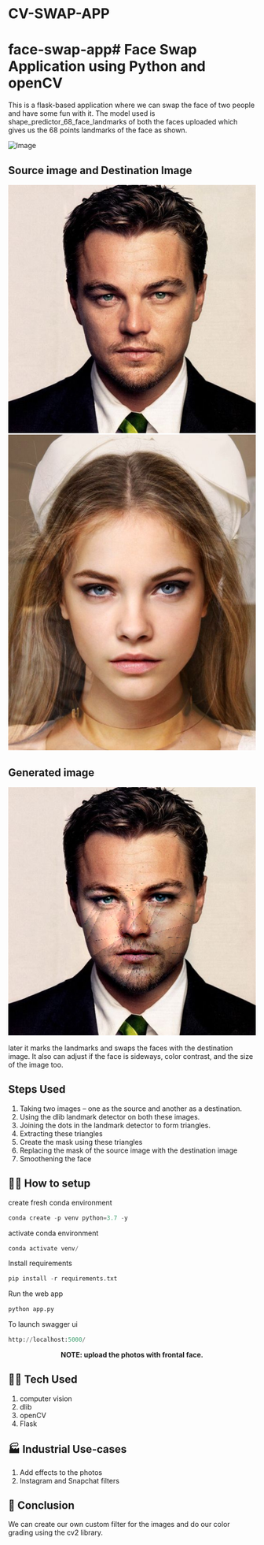 # CV-SWAP-APP


# face-swap-app# Face Swap Application using Python and openCV

This is a flask-based application where we can swap the face of two people and have some fun with it. The model used is shape_predictor_68_face_landmarks of both the faces uploaded which gives us the 68 points landmarks of the face as shown.

![Image](https://encrypted-tbn0.gstatic.com/images?q=tbn:ANd9GcQ2PboABpNcPI6eOXyfu1xPi79tD2mm_XiAmTkzftxbhw&s)

## Source image and Destination Image
<img src="images/dst_img.jpg">
<img src="images/src_img.jpg">

## Generated image
![Image](image.jpg)

later it marks the landmarks and swaps the faces with the destination image. It also can adjust if the face is sideways, color contrast, and the size of the image too.

## Steps Used

1. Taking two images – one as the source and another as a destination.
2. Using the dlib landmark detector on both these images. 
3. Joining the dots in the landmark detector to form triangles. 
4. Extracting these triangles
5. Create the mask using these triangles
5. Replacing the mask of the source image with the destination image
6. Smoothening the face


## 🧑‍💻 How to setup
create fresh conda environment 
```python
conda create -p venv python=3.7 -y
```
activate conda environment
```python
conda activate venv/
```
Install requirements
```python
pip install -r requirements.txt
```
Run the web app
```python
python app.py
```
To launch swagger ui
```python
http://localhost:5000/
```

**<center> NOTE: upload the photos with frontal face. </center>**

## 🧑‍💻 Tech Used
1. computer vision
2. dlib 
3. openCV 
4. Flask

## 🏭 Industrial Use-cases 
1. Add effects to the photos
2. Instagram and Snapchat filters

## 👋 Conclusion
We can create our own custom filter for the images and do our color grading using the cv2 library.